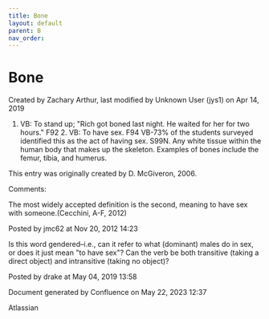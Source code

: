 ```yaml
---
title: Bone
layout: default
parent: B
nav_order:
---
```


# Bone

Created by  Zachary Arthur, last modified by  Unknown User (jys1) on Apr 14, 2019

1. VB: To stand up; &quot;Rich got boned last night. He waited for her for two hours.&quot; F92 2. VB: To have sex. F94 VB-73% of the students surveyed identified this as the act of having sex. S99N. Any white tissue within the human body that makes up the skeleton. Examples of bones include the femur, tibia, and humerus.

This entry was originally created by D. McGiveron, 2006.

Comments:

The most widely accepted definition is the second, meaning to have sex with someone.(Cecchini, A-F, 2012)

Posted by jmc62 at Nov 20, 2012 14:23

Is this word gendered–i.e., can it refer to what (dominant) males do in sex, or does it just mean &quot;to have sex&quot;? Can the verb be both transitive (taking a direct object) and intransitive (taking no object)? 

Posted by drake at May 04, 2019 13:58

Document generated by Confluence on May 22, 2023 12:37

Atlassian
